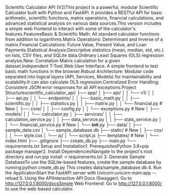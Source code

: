 Scientific Calculator API (V2)This project is a powerful, modular Scientific Calculator built with Python and FastAPI. It provides a RESTful API for basic arithmetic, scientific functions, matrix operations, financial calculations, and advanced statistical analysis on various data sources.This version includes a simple web frontend to interact with some of the calculator's features.FeaturesBasic & Scientific Math: All standard calculator functions from addition to logarithms.Matrix Operations: Determinant and Inverse of a matrix.Financial Calculations: Future Value, Present Value, and Loan Payments.Statistical Analysis:Descriptive statistics (mean, median, std, etc.) on lists, CSV files, and SQLite data.Ordinary Least Squares (OLS) regression analysis.New: Correlation Matrix calculation for a given dataset.Independent T-Test.Web User Interface: A simple frontend to test basic math functions in the browser.Robust Architecture: Modular code separated into logical layers (API, Services, Models) for maintainability and scalability.It can also calculate OLS regression.Centralized Error Handling: Consistent JSON error responses for all API exceptions.Project Structurescientific_calculator_api/
├── app/
│   ├── api/
│   │   └── v1/
│   │       ├── api.py
│   │       └── endpoints/
│   │           ├── basic_math.py
│   │           ├── scientific.py
│   │           ├── statistics.py
│   │           ├── matrix.py
│   │           └── financial.py       # New
│   ├── core/
│   │   ├── config.py
│   │   └── exceptions.py        # New
│   ├── models/
│   │   └── calculator.py
│   ├── services/
│   │   ├── calculation_service.py
│   │   ├── data_service.py
│   │   ├── stats_service.py
│   │   └── financial_service.py # New
│   └── __init__.py
├── data/
│   ├── sample_data.csv
│   └── sample_database.db
├── static/                      # New
│   ├── css/
│   │   └── style.css
│   └── js/
│       └── script.js
├── templates/                   # New
│   └── index.html
├── .gitignore
├── create_db.py
├── main.py
└── requirements.txt
Setup and Installation1. PrerequisitesPython 3.8+pip package manager2. Install DependenciesNavigate to the project's root directory and run:pip install -r requirements.txt
3. Generate Sample DatabaseTo use the SQLite-based features, create the sample database by running:python create_db.py
This creates data/sample_database.db.4. Run the ApplicationStart the FastAPI server with Uvicorn:uvicorn main:app --reload
5. Using the APIInteractive API Docs (Swagger): Go to http://127.0.0.1:8000/docsSimple Web Frontend: Go to http://127.0.0.1:8000/ to use the web-based calculator.